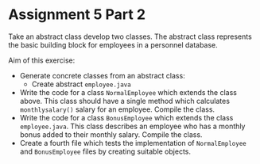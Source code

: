 # Assignment 5 Part 2
Take an abstract class develop two classes. The abstract class represents the basic building block for employees in a personnel database. 

Aim of this exercise:

- Generate concrete classes from an abstract class:  
  - Create abstract `employee.java`
- Write the code for a class `NormalEmployee` which extends the class above. This class should have a single method which calculates `monthlysalary()` salary for an employee. Compile the class. 
- Write the code for a class `BonusEmployee` which extends the class `employee.java`. This class describes an employee who has a monthly bonus added to their monthly salary. Compile the class.
- Create  a  fourth  file  which  tests  the  implementation  of `NormalEmployee` and `BonusEmployee` files by creating suitable objects.
